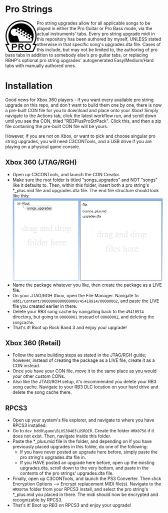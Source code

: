 # Pro Strings
<img src="../dependencies/progtr.png" width="20%" height="20%" align="left"> Pro string upgrades allow for all applicable songs to be played in either the Pro Guitar or Pro Bass mode, via the actual instruments' tabs. Every pro string upgrade midi in this repository has been authored by myself, UNLESS stated otherwise in that specific song's upgrades.dta file. Cases of this include, but may not be limited to, the authoring of pro bass tabs in addition to somebody else's pro guitar tabs, or replacing RBHP's optional pro string upgrades' autogenerated Easy/Medium/Hard tabs with manually authored ones.

# Installation
Good news for Xbox 360 players - if you want every available pro string upgrade on this repo, and don't want to build them one by one, there is now a pre-built CON file for you to download and place onto your Xbox! Simply navigate to the Actions tab, click the latest workflow run, and scroll down until you see the CON, titled "RB3PlusProStrPack". Click this, and then a zip file containing the pre-built CON file will be yours.

However, if you are not on Xbox, or want to pick and choose singular pro string upgrades, you will need C3CONTools, and a USB drive if you are playing on a physical game console.

## Xbox 360 (JTAG/RGH)
- Open up C3CONTools, and launch the CON Creator.
- Make sure the root folder is titled "songs_upgrades" and NOT "songs" like it defaults to. Then, within this folder, insert both a pro string's *_plus.mid file and upgrades.dta file. The end file structure should look like this: ![example_CON_structure](../dependencies/example_CON.PNG?raw=true "Example CON structure")
- Name the package whatever you like, then create the package as a LIVE file.
- On your JTAG/RGH Xbox, open the File Manager. Navigate to ```Hdd1/Content/0000000000000000/45410914/00000002```, and paste the LIVE file you created earlier in there.
- Delete your RB3 song cache by navigating back to the ```45410914``` directory, but going to ```00000001``` instead of ```00000002```, and deleting the ```songcache```.
- That's it! Boot up Rock Band 3 and enjoy your upgrade!

## Xbox 360 (Retail)
- Follow the same building steps as stated in the JTAG/RGH guide; however, instead of creating the package as a LIVE file, create it as a CON instead.
- Once you have your CON file, move it to the same place as you would your other custom CONs.
- Also like the JTAG/RGH setup, it's recommended you delete your RB3 song cache. Navigate to your RB3 DLC location on your hard drive and delete the song cache there.

## RPCS3
- Open up your system's file explorer, and navigate to where you have RPCS3 installed. 
- Go to ```dev_hdd0\game\BLUS30463\USRDIR```. Create the folder ```HMX0756``` if it does not exist. Then, navigate inside this folder.
- Paste the *_plus.mid file in the folder, and depending on if you have previously placed upgrades in this folder, do one of the following:
  - If you have never posted an upgrade here before, simply paste the pro string's upgrades.dta file in.
  - If you HAVE posted an upgrade here before, open up the existing upgrades.dta, scroll down to the very bottom, and paste in the contents of the pro strings' upgrades.dta file.
- Finally, open up C3CONTools, and launch the PS3 Converter. Then click Encryption Options --> Encrypt replacement MIDI file(s). Navigate to the ```HMX0756``` folder from your RPCS3 install, and select the pro string's *_plus.mid you placed in there. The midi should now be encrypted and recognizable by RPCS3.
- That's it! Boot up RB3 on RPCS3 and enjoy your upgrade!
